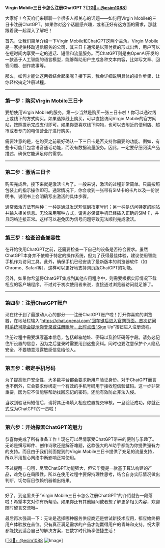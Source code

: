 **Virgin Mobile三日卡怎么注册ChatGPT？[[TG💪+ @esim1088](https://t.me/s/esim1088)]**

大家好！今天咱们来聊聊一个很多人都关心的话题——如何用Virgin Mobile的三日卡注册ChatGPT。如果你对这个话题感兴趣，或者正好有这方面的需求，那就跟着我一起深入了解吧！

首先，让我们简单介绍一下Virgin Mobile和ChatGPT这两个主角。Virgin Mobile是一家提供移动通信服务的公司，其三日卡通常是以预付费的形式出售，用户可以在短时间内享受一定的通话、短信和流量服务。而ChatGPT则是由OpenAI开发的一款基于人工智能的语言模型，能够帮助用户生成各种文本内容，比如写文章、回答问题、创作故事等。

那么，如何才能让这两者结合起来呢？接下来，我会详细说明具体的操作步骤，让你轻松搞定注册过程。

---

### 第一步：购买Virgin Mobile三日卡

要想使用Virgin Mobile的服务，第一步当然是购买一张三日卡啦！你可以通过线上或线下的方式购买。如果选择线上购买，可以直接访问Virgin Mobile的官方网站，按照提示完成支付即可。如果你更喜欢线下购物，也可以去附近的便利店、超市或者专门的电信营业厅进行购买。

需要注意的是，在购买之前最好确认一下三日卡是否支持你需要的功能。例如，有些卡可能只包含语音通话功能，而没有数据流量服务。因此，一定要仔细阅读产品描述，确保它能满足你的需求。

---

### 第二步：激活三日卡

购买完成后，接下来就是激活卡片了。一般来说，激活的过程非常简单。只需按照包装上的指示操作即可。通常情况下，你会收到一张带有SIM卡的卡片以及一份说明书，说明书上会明确写出激活的具体步骤。

通常激活方法有两种：一种是通过发送短信到指定号码；另一种是访问特定的网站并输入相关信息。无论采用哪种方式，请务必保证手机已经插入正确的SIM卡，并且网络连接正常。这样可以避免因为信号问题导致无法顺利完成激活。

---

### 第三步：检查设备兼容性

在开始使用ChatGPT之前，还需要检查一下自己的设备是否符合要求。虽然ChatGPT本身并不依赖于特定的操作系统，但为了获得最佳体验，建议使用智能手机作为访问工具。此外，确保手机已经安装了最新版本的浏览器软件（如Chrome、Safari等），这样可以更好地支持网页版ChatGPT的功能。

另外，如果你希望将ChatGPT集成到其他应用程序中，则需要根据实际情况下载相应的客户端程序。不过对于初次使用者来说，直接通过浏览器访问就足够了。

---

### 第四步：注册ChatGPT账户

现在终于到了最激动人心的部分——注册ChatGPT账户啦！打开你喜欢的浏览器，在地址栏输入“https://chat.openai.com”回车键后进入官网页面。首次访问时系统可能会提示你登录或注册账号，此时点击“Sign Up”按钮进入注册流程。

注册过程中需要填写基本信息，包括邮箱地址、密码以及验证码等字段。请务必记住所设置的信息，因为之后登录时需要用到这些资料。同时也要注意保护个人隐私安全，不要随意泄露敏感信息给他人。

---

### 第五步：绑定手机号码

为了提高账户安全性，大多数平台都会要求新用户验证身份。对于ChatGPT而言也不例外，它会要求你绑定一个有效的手机号码用于接收短信验证码。这一步非常重要，因为它不仅能够帮助找回忘记的密码，还能有效防止非法入侵。

当收到验证码短信后，请将其正确填入相应位置提交审核。一旦验证成功，你就正式成为ChatGPT的一员啦！

---

### 第六步：开始探索ChatGPT的魅力

恭喜你完成了所有准备工作！现在可以尽情享受ChatGPT带来的便利与乐趣了。无论是撰写邮件、创作诗歌还是解答难题，这款强大的AI助手都能为你提供强有力的支持。而且由于我们前面提到的Virgin Mobile三日卡提供了充足的流量支持，所以不用担心网络中断影响正常使用。

不过提醒一句哦，尽管ChatGPT功能强大，但它毕竟是一款基于算法构建的产品，难免存在局限性。所以在使用过程中要保持理性思考，结合自身实际情况做出判断，切勿盲目依赖机器输出结果。

---

好了，到这里关于“Virgin Mobile三日卡怎么注册ChatGPT”的介绍就告一段落啦！希望本文对你有所帮助。如果你还有其他疑问或者想了解更多相关内容，欢迎随时留言交流哦~

最后再次强调一下：无论是选择哪种服务供应商还是尝试新技术应用，都应始终把用户体验放在首位。只有真正满足需求的产品才能赢得用户的青睐和支持。祝大家都能找到适合自己的解决方案，在数字时代畅享便捷生活！

[[TG💪+ @esim1088](https://t.me/s/esim1088) ![Image](https://i.postimg.cc/4NQfJmqS/Snipaste-2025-05-13-00-14-12.png)]